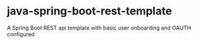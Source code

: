 # java-spring-boot-rest-template

A Spring Boot REST api template with basic user onboarding and OAUTH configured
